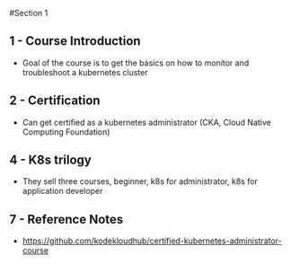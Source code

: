 #Section 1
## 1 - Course Introduction

* Goal of the course is to get the basics on how to monitor and troubleshoot a kubernetes cluster

## 2 - Certification
* Can get certified as a kubernetes administrator (CKA, Cloud Native Computing Foundation)

## 4 - K8s trilogy
* They sell three courses, beginner, k8s for administrator, k8s for application developer

## 7 - Reference Notes
* https://github.com/kodekloudhub/certified-kubernetes-administrator-course